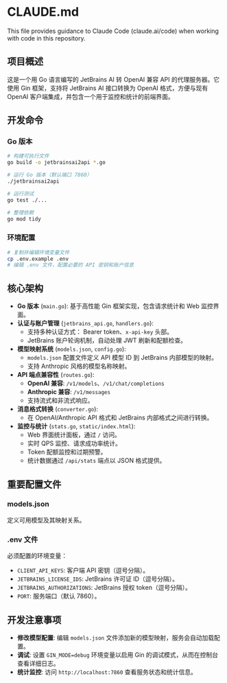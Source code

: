 # CLAUDE.md

This file provides guidance to Claude Code (claude.ai/code) when working with code in this repository.

## 项目概述

这是一个用 Go 语言编写的 JetBrains AI 转 OpenAI 兼容 API 的代理服务器。它使用 Gin 框架，支持将 JetBrains AI 接口转换为 OpenAI 格式，方便与现有 OpenAI 客户端集成，并包含一个用于监控和统计的前端界面。

## 开发命令

### Go 版本
```bash
# 构建可执行文件
go build -o jetbrainsai2api *.go

# 运行 Go 版本（默认端口 7860）
./jetbrainsai2api

# 运行测试
go test ./...

# 整理依赖
go mod tidy
```

### 环境配置
```bash
# 复制并编辑环境变量文件
cp .env.example .env
# 编辑 .env 文件，配置必要的 API 密钥和账户信息
```

## 核心架构

- **Go 版本** (`main.go`): 基于高性能 Gin 框架实现，包含请求统计和 Web 监控界面。
- **认证与账户管理** (`jetbrains_api.go`, `handlers.go`):
  - 支持多种认证方式： Bearer token、`x-api-key` 头部。
  - JetBrains 账户轮询机制，自动处理 JWT 刷新和配额检查。
- **模型映射系统** (`models.json`, `config.go`):
  - `models.json` 配置文件定义 API 模型 ID 到 JetBrains 内部模型的映射。
  - 支持 Anthropic 风格的模型名称映射。
- **API 端点兼容性** (`routes.go`):
  - **OpenAI 兼容**: `/v1/models`、`/v1/chat/completions`
  - **Anthropic 兼容**: `/v1/messages`
  - 支持流式和非流式响应。
- **消息格式转换** (`converter.go`):
  - 在 OpenAI/Anthropic API 格式和 JetBrains 内部格式之间进行转换。
- **监控与统计** (`stats.go`, `static/index.html`):
  - Web 界面统计面板，通过 `/` 访问。
  - 实时 QPS 监控、请求成功率统计。
  - Token 配额监控和过期预警。
  - 统计数据通过 `/api/stats` 端点以 JSON 格式提供。

## 重要配置文件

### models.json
定义可用模型及其映射关系。

### .env 文件
必须配置的环境变量：
- `CLIENT_API_KEYS`: 客户端 API 密钥（逗号分隔）。
- `JETBRAINS_LICENSE_IDS`: JetBrains 许可证 ID（逗号分隔）。
- `JETBRAINS_AUTHORIZATIONS`: JetBrains 授权 token（逗号分隔）。
- `PORT`: 服务端口（默认 7860）。

## 开发注意事项

- **修改模型配置**: 编辑 `models.json` 文件添加新的模型映射，服务会自动加载配置。
- **调试**: 设置 `GIN_MODE=debug` 环境变量以启用 Gin 的调试模式，从而在控制台查看详细日志。
- **统计监控**: 访问 `http://localhost:7860` 查看服务状态和统计信息。

